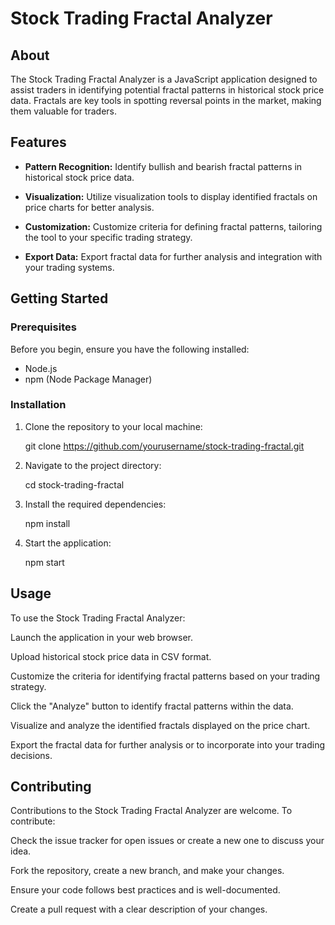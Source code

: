# Stock Trading Fractal Analyzer

## About

The Stock Trading Fractal Analyzer is a JavaScript application designed to assist traders in identifying potential fractal patterns in historical stock price data. Fractals are key tools in spotting reversal points in the market, making them valuable for traders.

## Features

- **Pattern Recognition:** Identify bullish and bearish fractal patterns in historical stock price data.

- **Visualization:** Utilize visualization tools to display identified fractals on price charts for better analysis.

- **Customization:** Customize criteria for defining fractal patterns, tailoring the tool to your specific trading strategy.

- **Export Data:** Export fractal data for further analysis and integration with your trading systems.

## Getting Started

### Prerequisites

Before you begin, ensure you have the following installed:

- Node.js
- npm (Node Package Manager)

### Installation

1. Clone the repository to your local machine:

   
   git clone https://github.com/yourusername/stock-trading-fractal.git
2. Navigate to the project directory:

   
   cd stock-trading-fractal
3. Install the required dependencies:


    npm install
4. Start the application:


    npm start

## Usage 

To use the Stock Trading Fractal Analyzer:

Launch the application in your web browser.

Upload historical stock price data in CSV format.

Customize the criteria for identifying fractal patterns based on your trading strategy.

Click the "Analyze" button to identify fractal patterns within the data.

Visualize and analyze the identified fractals displayed on the price chart.

Export the fractal data for further analysis or to incorporate into your trading decisions.

## Contributing

Contributions to the Stock Trading Fractal Analyzer are welcome. To contribute:

Check the issue tracker for open issues or create a new one to discuss your idea.

Fork the repository, create a new branch, and make your changes.

Ensure your code follows best practices and is well-documented.

Create a pull request with a clear description of your changes.